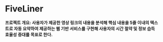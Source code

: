 # FiveLiner
**프로젝트 개요: 사용자가 제공한 영상 링크의 내용을 분석해 핵심 내용을 5줄 이내의 텍스트로 자동 요약하여 제공하는 웹 기반 서비스를 구현해 사용자의 시간 절약 및 정보 습득 효율성 증대를 목표로 한다.**
